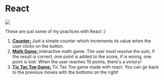# React

<img src="https://upload.wikimedia.org/wikipedia/commons/thumb/a/a7/React-icon.svg/512px-React-icon.svg.png">

These are just some of my practices with React :)

<ol>
  <li> <strong> <a href="https://cartxu.github.io/react-practice/counter" target="_blank"> Counter: </a></strong> Just a simple counter which increments its value when the user clicks on the button. </li>
  <li> <strong> <a href="https://cartxu.github.io/react-practice/game" target="_blank"> Math Game: </a></strong> Interactive math game. The user must resolve the sum, if the result is correct, one point is added to the score, if is wrong, one point is lost. When the user reaches 10 points, there's a victory! </li>
   <li> <strong> <a href="https://cartxu.github.io/react-practice/tictactoe" target="_blank"> Tic Tac Toe Game: </a></strong> Tic Tac Toe game made with react. You can go back to the previous moves with the bottoms on the right! </li>

</ol>

